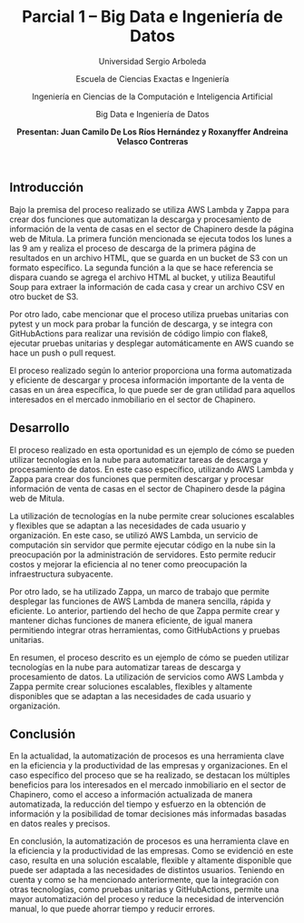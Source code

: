 
<div align="center">

 <h1>Parcial 1 – Big Data e Ingeniería de Datos</h1>
 
 <p>Universidad Sergio Arboleda</p>
 
 <p>Escuela de Ciencias Exactas e Ingeniería</p>

 <p>Ingeniería en Ciencias de la Computación e Inteligencia Artificial</p>

 <p>Big Data e Ingeniería de Datos</p>

 <b>Presentan: Juan Camilo De Los Ríos Hernández y Roxanyffer Andreina Velasco Contreras</b>

</div>

</br>

## Introducción

Bajo la premisa del proceso realizado se utiliza AWS Lambda y Zappa para crear dos funciones que automatizan la descarga y procesamiento de información de la venta de casas en el sector de Chapinero desde la página web de Mitula. La primera función mencionada se ejecuta todos los lunes a las 9 am y realiza el proceso de descarga de la primera página de resultados en un archivo HTML, que se guarda en un bucket de S3 con un formato específico. La segunda función a la que se hace referencia se dispara cuando se agrega el archivo HTML al bucket, y utiliza Beautiful Soup para extraer la información de cada casa y crear un archivo CSV en otro bucket de S3.

Por otro lado, cabe mencionar que el proceso utiliza pruebas unitarias con pytest y un mock para probar la función de descarga, y se integra con GitHubActions para realizar una revisión de código limpio con flake8, ejecutar pruebas unitarias y desplegar automáticamente en AWS cuando se hace un push o pull request.

El proceso realizado según lo anterior proporciona una forma automatizada y eficiente de descargar y procesa información importante de la venta de casas en un área específica, lo que puede ser de gran utilidad para aquellos interesados en el mercado inmobiliario en el sector de Chapinero.

 

## Desarrollo

El proceso realizado en esta oportunidad es un ejemplo de cómo se pueden utilizar tecnologías en la nube para automatizar tareas de descarga y procesamiento de datos. En este caso específico, utilizando AWS Lambda y Zappa para crear dos funciones que permiten descargar y procesar información de venta de casas en el sector de Chapinero desde la página web de Mitula.

La utilización de tecnologías en la nube permite crear soluciones escalables y flexibles que se adaptan a las necesidades de cada usuario y organización. En este caso, se utilizó AWS Lambda, un servicio de computación sin servidor que permite ejecutar código en la nube sin la preocupación por la administración de servidores. Esto permite reducir costos y mejorar la eficiencia al no tener como preocupación la infraestructura subyacente.

Por otro lado, se ha utilizado Zappa, un marco de trabajo que permite desplegar las funciones de AWS Lambda de manera sencilla, rápida y eficiente. Lo anterior, partiendo del hecho de que Zappa permite crear y mantener dichas funciones de manera eficiente, de igual manera permitiendo integrar otras herramientas, como GitHubActions y pruebas unitarias.

En resumen, el proceso descrito es un ejemplo de cómo se pueden utilizar tecnologías en la nube para automatizar tareas de descarga y procesamiento de datos. La utilización de servicios como AWS Lambda y Zappa permite crear soluciones escalables, flexibles y altamente disponibles que se adaptan a las necesidades de cada usuario y organización.

 

## Conclusión

En la actualidad, la automatización de procesos es una herramienta clave en la eficiencia y la productividad de las empresas y organizaciones. En el caso específico del proceso que se ha realizado, se destacan los múltiples beneficios para los interesados en el mercado inmobiliario en el sector de Chapinero, como el acceso a información actualizada de manera automatizada, la reducción del tiempo y esfuerzo en la obtención de información y la posibilidad de tomar decisiones más informadas basadas en datos reales y precisos.

En conclusión, la automatización de procesos es una herramienta clave en la eficiencia y la productividad de las empresas. Como se evidenció en este caso, resulta en una solución escalable, flexible y altamente disponible que puede ser adaptada a las necesidades de distintos usuarios. Teniendo en cuenta y como se ha mencionado anteriormente, que la integración con otras tecnologías, como pruebas unitarias y GitHubActions, permite una mayor automatización del proceso y reduce la necesidad de intervención manual, lo que puede ahorrar tiempo y reducir errores.
